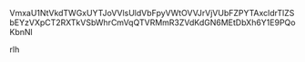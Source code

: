 VmxaU1NtVkdTWGxUYTJoVVlsUldVbFpyVWtOVVJrVjVUbFZPYTAxcldrTlZS
bEYzVXpCT2RXTkVSbWhrCmVqQTVRMmR3ZVdKdGN6MEtDbXh6Y1E9PQoKbnNl

rlh